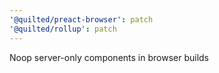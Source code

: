 ```yaml
---
'@quilted/preact-browser': patch
'@quilted/rollup': patch
---
```


Noop server-only components in browser builds
